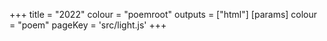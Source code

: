 +++
title = "2022"
colour = "poemroot"
outputs = ["html"]
[params]
    colour = "poem"
    pageKey = 'src/light.js'
+++
